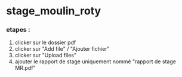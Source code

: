 # stage_moulin_roty


### etapes :
1. clicker sur le dossier pdf
2. clicker sur "Add file" / "Ajouter fichier"
3. clicker sur "Upload files"
4. ajouter le rapport de stage uniquement nommé "rapport de stage MR.pdf"
